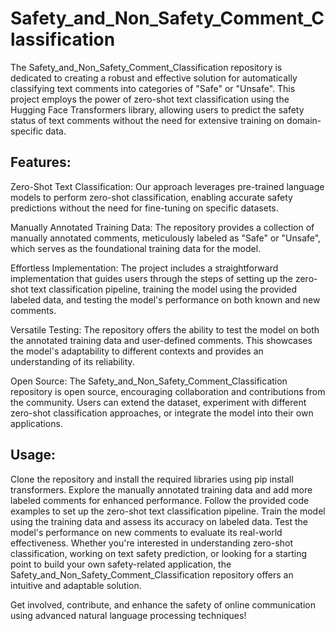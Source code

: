 # Safety_and_Non_Safety_Comment_Classification

The Safety_and_Non_Safety_Comment_Classification repository is dedicated to creating a robust and effective solution for automatically classifying text comments into categories of "Safe" or "Unsafe". This project employs the power of zero-shot text classification using the Hugging Face Transformers library, allowing users to predict the safety status of text comments without the need for extensive training on domain-specific data.

## Features:

Zero-Shot Text Classification: Our approach leverages pre-trained language models to perform zero-shot classification, enabling accurate safety predictions without the need for fine-tuning on specific datasets.

Manually Annotated Training Data: The repository provides a collection of manually annotated comments, meticulously labeled as "Safe" or "Unsafe", which serves as the foundational training data for the model.

Effortless Implementation: The project includes a straightforward implementation that guides users through the steps of setting up the zero-shot text classification pipeline, training the model using the provided labeled data, and testing the model's performance on both known and new comments.

Versatile Testing: The repository offers the ability to test the model on both the annotated training data and user-defined comments. This showcases the model's adaptability to different contexts and provides an understanding of its reliability.

Open Source: The Safety_and_Non_Safety_Comment_Classification repository is open source, encouraging collaboration and contributions from the community. Users can extend the dataset, experiment with different zero-shot classification approaches, or integrate the model into their own applications.

## Usage:

Clone the repository and install the required libraries using pip install transformers.
Explore the manually annotated training data and add more labeled comments for enhanced performance.
Follow the provided code examples to set up the zero-shot text classification pipeline.
Train the model using the training data and assess its accuracy on labeled data.
Test the model's performance on new comments to evaluate its real-world effectiveness.
Whether you're interested in understanding zero-shot classification, working on text safety prediction, or looking for a starting point to build your own safety-related application, the Safety_and_Non_Safety_Comment_Classification repository offers an intuitive and adaptable solution.

Get involved, contribute, and enhance the safety of online communication using advanced natural language processing techniques!

